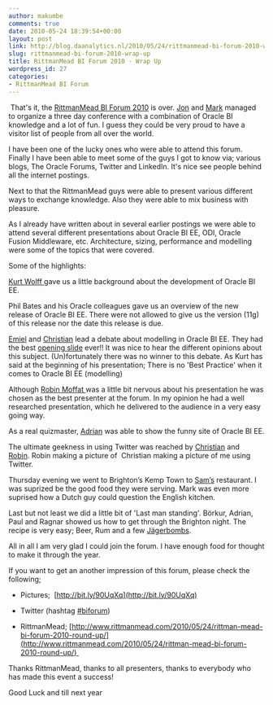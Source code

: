 ```yaml
---
author: makumbe
comments: true
date: 2010-05-24 18:39:54+00:00
layout: post
link: http://blog.daanalytics.nl/2010/05/24/rittmanmead-bi-forum-2010-wrap-up/
slug: rittmanmead-bi-forum-2010-wrap-up
title: RittmanMead BI Forum 2010 - Wrap Up
wordpress_id: 27
categories:
- RittmanMead BI Forum
---
```


 That's it, the [RittmanMead BI Forum 2010](http://www.rittmanmead.com/biforum2010/) is over. [Jon](http://www.rittmanmead.com/author/jon-mead/) and [Mark](http://www.rittmanmead.com/author/mark-rittman/) managed to organize a three day conference with a combination of Oracle BI knowledge and a lot of fun. I guess they could be very proud to have a visitor list of people from all over the world.

I have been one of the lucky ones who were able to attend this forum. Finally I have been able to meet some of the guys I got to know via; various blogs, The Oracle Forums, Twitter and LinkedIn. It's nice see people behind all the internet postings.

Next to that the RittmanMead guys were able to present various different ways to exchange knowledge. Also they were able to mix business with pleasure.

As I already have written about in several earlier postings we were able to attend several different presentations about Oracle BI EE, ODI, Oracle Fusion Middleware, etc. Architecture, sizing, performance and modelling were some of the topics that were covered.

Some of the highlights:

[Kurt Wolff ](http://kpipartners.blogspot.com/)gave us a little background about the development of Oracle BI EE.

Phil Bates and his Oracle colleagues gave us an overview of the new release of Oracle BI EE. There were not allowed to give us the version (11g) of this release nor the date this release is due.

[Emiel](http://www.bifacts.com/) and [Christian](http://hekatonkheires.blogspot.com/) lead a debate about modelling in Oracle BI EE. They had the best [opening slide](http://3.bp.blogspot.com/_f689sAiiG-E/S_ZlgYHlgWI/AAAAAAAABNk/Nr-DAld6dpQ/s1600/biforum-business-models.jpg) ever!! It was nice to hear the different opinions about this subject. (Un)fortunately there was no winner to this debate. As Kurt has said at the beginning of his presentation; There is no 'Best Practice' when it comes to Oracle BI EE (modelling)

Although [Robin Moffat ](http://rnm1978.wordpress.com/2010/05/23/my-first-presentation-afterthoughts/)was a little bit nervous about his presentation he was chosen as the best presenter at the forum. In my opinion he had a well researched presentation, which he delivered to the audience in a very easy going way.

As a real quizmaster, [Adrian](http://majendi.blogspot.com/) was able to show the funny site of Oracle BI EE.

The ultimate geekness in using Twitter was reached by [Christian](http://twitpic.com/1plyso) and [Robin](http://twitpic.com/1pm433). Robin making a picture of  Christian making a picture of me using Twitter.

Thursday evening we went to Brighton’s Kemp Town to [Sam’s](http://www.samsofbrighton.co.uk/) restaurant. I was suprized be the good food they were serving. Mark was even more suprised how a Dutch guy could question the English kitchen.

Last but not least we did a little bit of 'Last man standing'. Börkur, Adrian, Paul and Ragnar showed us how to get through the Brighton night. The recipe is very easy; Beer, Rum and a few [Jägerbombs](http://en.wikipedia.org/wiki/J%C3%A4gerbomb). 

All in all I am very glad I could join the forum. I have enough food for thought to make it through the year.

If you want to get an another impression of this forum, please check the following;



	
  * Pictures;  [http://bit.ly/90UqXq](http://bit.ly/90UqXq)

	
  * Twitter (hashtag [#biforum](http://twitter.com/#search?q=%23biforum))

	
  * RittmanMead; [http://www.rittmanmead.com/2010/05/24/rittman-mead-bi-forum-2010-round-up/](http://www.rittmanmead.com/2010/05/24/rittman-mead-bi-forum-2010-round-up/) 


Thanks RittmanMead, thanks to all presenters, thanks to everybody who has made this event a success!

Good Luck and till next year
